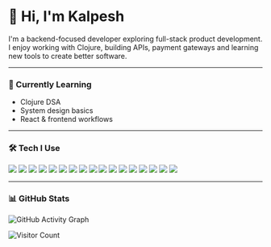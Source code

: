 # 👋 Hi, I'm Kalpesh

I'm a backend-focused developer exploring full-stack product development. I enjoy working with Clojure, building APIs, payment gateways and learning new tools to create better software.

---

### 🧠 Currently Learning

- Clojure DSA
- System design basics
- React & frontend workflows

---

### 🛠️ Tech I Use
<p align="left">
  <img src="https://img.shields.io/badge/Clojure-5881D8?style=for-the-badge&logo=clojure&logoColor=white" />
  <img src="https://img.shields.io/badge/JavaScript-F7DF1E?style=for-the-badge&logo=javascript&logoColor=black" />
  <img src="https://img.shields.io/badge/HTML5-E34F26?style=for-the-badge&logo=html5&logoColor=white" />
  <img src="https://img.shields.io/badge/CSS3-1572B6?style=for-the-badge&logo=css3&logoColor=white" />
  <img src="https://img.shields.io/badge/Node.js-339933?style=for-the-badge&logo=nodedotjs&logoColor=white" />
  <img src="https://img.shields.io/badge/Python-3776AB?style=for-the-badge&logo=python&logoColor=white" />
  <img src="https://img.shields.io/badge/Go-00ADD8?style=for-the-badge&logo=go&logoColor=white" />
  <img src="https://img.shields.io/badge/Ring-000000?style=for-the-badge" />
  <img src="https://img.shields.io/badge/Compojure-4B6C4B?style=for-the-badge" />
  <img src="https://img.shields.io/badge/OpenAI%20API-412991?style=for-the-badge&logo=openai&logoColor=white" />
  <img src="https://img.shields.io/badge/Git-F05032?style=for-the-badge&logo=git&logoColor=white" />
  <img src="https://img.shields.io/badge/Cloudflare%20Pages-F38020?style=for-the-badge&logo=cloudflare&logoColor=white" />
  <img src="https://img.shields.io/badge/Nomad-00C7B7?style=for-the-badge&logo=hashicorp&logoColor=white" />
  <img src="https://img.shields.io/badge/Grafana-F46800?style=for-the-badge&logo=grafana&logoColor=white" />
  <img src="https://img.shields.io/badge/Figma-F24E1E?style=for-the-badge&logo=figma&logoColor=white" />
  <img src="https://img.shields.io/badge/Telegram%20Bot-2CA5E0?style=for-the-badge&logo=telegram&logoColor=white" />
  <img src="https://img.shields.io/badge/Discord%20Bot-5865F2?style=for-the-badge&logo=discord&logoColor=white" />
</p>


---

### 📊 GitHub Stats

![GitHub Activity Graph](https://github-readme-activity-graph.vercel.app/graph?username=prebillion&theme=default)

![Visitor Count](https://komarev.com/ghpvc/?username=prebillion)

